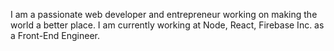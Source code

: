 I am a passionate web developer and entrepreneur working on making the world a better place. I am currently working at Node, React, Firebase Inc. as a Front-End Engineer.
